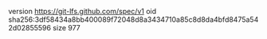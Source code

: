 version https://git-lfs.github.com/spec/v1
oid sha256:3df58434a8bb400089f72048d8a3434710a85c8d8da4bfd8475a542d02855596
size 977
